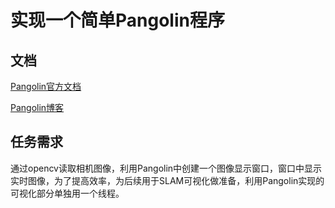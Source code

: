 # 实现一个简单Pangolin程序  

## 文档  

[Pangolin官方文档](http://docs.ros.org/en/fuerte/api/pangolin_wrapper/html/namespacepangolin.html)

[Pangolin博客](https://blog.csdn.net/weixin_43991178/article/details/105119610)

## 任务需求  
通过opencv读取相机图像，利用Pangolin中创建一个图像显示窗口，窗口中显示实时图像，为了提高效率，为后续用于SLAM可视化做准备，利用Pangolin实现的可视化部分单独用一个线程。  

##   



```cpp

```